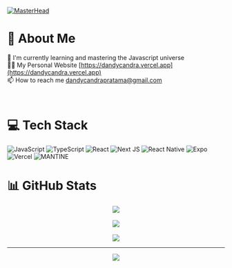 [![MasterHead](https://github.com/Dandy-CP/WebPortfolio/assets/72736353/6d25f850-2e3a-4051-867d-e33cfe97de15)](https://dandycandra.vercel.app)

# 💫 About Me
🌱 I'm currently learning and mastering the Javascript universe <br>
👨‍💻 My Personal Website [https://dandycandra.vercel.app](https://dandycandra.vercel.app) <br>
📫 How to reach me [dandycandrapratama@gmail.com](mailto:dandycandrapratama@gmail.com)  

<br>

# 💻 Tech Stack
![JavaScript](https://img.shields.io/badge/javascript-%23323330.svg?style=for-the-badge&logo=javascript&logoColor=%23F7DF1E) ![TypeScript](https://img.shields.io/badge/typescript-%23007ACC.svg?style=for-the-badge&logo=typescript&logoColor=white) ![React](https://img.shields.io/badge/react-%2320232a.svg?style=for-the-badge&logo=react&logoColor=%2361DAFB) ![Next JS](https://img.shields.io/badge/Next-black?style=for-the-badge&logo=next.js&logoColor=white) ![React Native](https://img.shields.io/badge/react_native-%2320232a.svg?style=for-the-badge&logo=react&logoColor=%2361DAFB) ![Expo](https://img.shields.io/badge/expo-1C1E24?style=for-the-badge&logo=expo&logoColor=#D04A37) ![Vercel](https://img.shields.io/badge/vercel-%23000000.svg?style=for-the-badge&logo=vercel&logoColor=white) ![MANTINE](https://img.shields.io/badge/mantine-%230081CB.svg?style=for-the-badge&logo=mantine&logoColor=white)
<br>

# 📊 GitHub Stats

<div align="center">
  <img src="https://github-readme-stats.vercel.app/api?username=Dandy-CP&theme=darcula&hide_border=true&include_all_commits=true&count_private=true" />
</div>

<br>

<div align="center">
  <img src="https://github-readme-streak-stats.herokuapp.com/?user=Dandy-CP&theme=darcula&hide_border=true" />
</div>

<br>

<div align="center">
<img src="https://github-readme-stats.vercel.app/api/top-langs/?username=Dandy-CP&theme=darcula&hide_border=true&include_all_commits=true&count_private=true&layout=compact" />
</div>

---
<div align="center">
<img src="https://komarev.com/ghpvc/?username=Dandy-CP&style=for-the-badge" align="center" />
</div>
